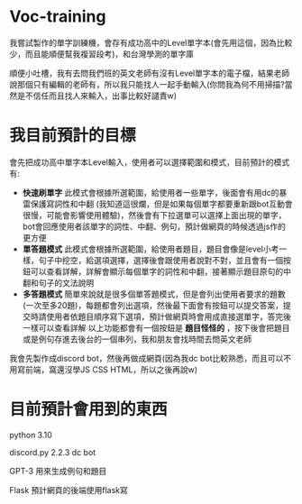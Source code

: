 # Voc-training
我嘗試製作的單字訓練機，會存有成功高中的Level單字本(會先用這個，因為比較少，而且能順便幫我複習段考)，和台灣學測的單字庫

順便小吐槽，我有去問我們班的英文老師有沒有Level單字本的電子檔，結果老師說那個只有編輯的老師有，所以我只能找人一起手動輸入(你問我為何不用掃描?當然是不信任而且找人來輸入，出事比較好譴責w)


# 我目前預計的目標
會先把成功高中單字本Level輸入，使用者可以選擇範圍和模式，目前預計的模式有:
* **快速刷單字** 此模式會根據所選範圍，給使用者一些單字，後面會有用dc的暴雷保護寫詞性和中翻 (我知道這很爛，但是如果每個單字都要重新跟bot互動會很慢，可能會影響使用體驗)，然後會有下拉選單可以選擇上面出現的單字，bot會回應使用者該單字的詞性、中翻、例句，預計做網頁的時候透過js作的更方便
* **單答題模式** 此模式會根據所選範圍，給使用者題目，題目會像是level小考一樣，句子中挖空，給選項選擇，選擇後會跟使用者說對不對，並且會有一個按鈕可以查看詳解，詳解會顯示每個單字的詞性和中翻，接著顯示題目原句的中翻和句子的文法說明
* **多答題模式** 簡單來說就是很多個單答題模式，但是會列出使用者要求的題數(一次至多20題)，每題都會列出選項，然後最下面會有按鈕可以提交答案，提交時請使用者依題目順序寫下選項，預計做網頁時會用成直接選單字，答完後一樣可以查看詳解
以上功能都會有一個按鈕是 **題目怪怪的** ，按下後會把題目或是例句存進去後台的一個串列，我和朋友會找時間去問英文老師

我會先製作成discord bot，然後再做成網頁(因為我dc bot比較熟悉，而且可以不用寫前端，窩還沒學JS CSS HTML，所以之後再說w)



# 目前預計會用到的東西
python 3.10

discord.py 2.2.3 dc bot

GPT-3 用來生成例句和題目

Flask 預計網頁的後端使用flask寫
